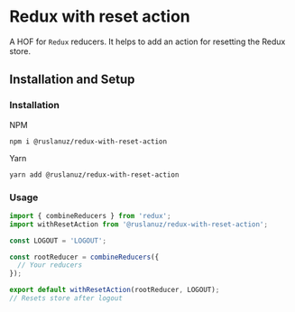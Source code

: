 # Redux with reset action

A HOF for `Redux` reducers. It helps to add an action for resetting the Redux store.

## Installation and Setup

### Installation

NPM

```
npm i @ruslanuz/redux-with-reset-action
```

Yarn

```
yarn add @ruslanuz/redux-with-reset-action
```

### Usage

```js
import { combineReducers } from 'redux';
import withResetAction from '@ruslanuz/redux-with-reset-action';

const LOGOUT = 'LOGOUT';

const rootReducer = combineReducers({
  // Your reducers
});

export default withResetAction(rootReducer, LOGOUT);
// Resets store after logout
```
